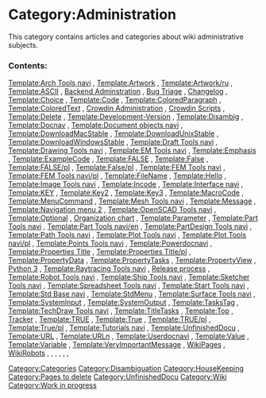 # Category:Administration
This category contains articles and categories about wiki administrative subjects.

### Contents:

[Template:Arch Tools navi](Template:Arch_Tools_navi.md) , [Template:Artwork](Template:Artwork.md) , [Template:Artwork/ru](Template:Artwork/ru.md) , [Template:ASCII](Template:ASCII.md) , [Backend Adminstration](Backend_Adminstration.md) , [Bug Triage](Bug_Triage.md) , [Changelog](Changelog.md) , [Template:Choice](Template:Choice.md) , [Template:Code](Template:Code.md) , [Template:ColoredParagraph](Template:ColoredParagraph.md) , [Template:ColoredText](Template:ColoredText.md) , [Crowdin Administration](Crowdin_Administration.md) , [Crowdin Scripts](Crowdin_Scripts.md) , [Template:Delete](Template:Delete.md) , [Template:Development-Version](Template:Development-Version.md) , [Template:Disambig](Template:Disambig.md) , [Template:Docnav](Template:Docnav.md) , [Template:Document objects navi](Template:Document_objects_navi.md) , [Template:DownloadMacStable](Template:DownloadMacStable.md) , [Template:DownloadUnixStable](Template:DownloadUnixStable.md) , [Template:DownloadWindowsStable](Template:DownloadWindowsStable.md) , [Template:Draft Tools navi](Template:Draft_Tools_navi.md) , [Template:Drawing Tools navi](Template:Drawing_Tools_navi.md) , [Template:EM Tools navi](Template:EM_Tools_navi.md) , [Template:Emphasis](Template:Emphasis.md) , [Template:ExampleCode](Template:ExampleCode.md) , [Template:FALSE](Template:FALSE.md) , [Template:False](Template:False.md) , [Template:FALSE/pl](Template:FALSE/pl.md) , [Template:False/pl](Template:False/pl.md) , [Template:FEM Tools navi](Template:FEM_Tools_navi.md) , [Template:FEM Tools navi/pl](Template:FEM_Tools_navi/pl.md) , [Template:FileName](Template:FileName.md) , [Template:Hello](Template:Hello.md) , [Template:Image Tools navi](Template:Image_Tools_navi.md) , [Template:Incode](Template:Incode.md) , [Template:Interface navi](Template:Interface_navi.md) , [Template:KEY](Template:KEY.md) , [Template:Key2](Template:Key2.md) , [Template:Key3](Template:Key3.md) , [Template:MacroCode](Template:MacroCode.md) , [Template:MenuCommand](Template:MenuCommand.md) , [Template:Mesh Tools navi](Template:Mesh_Tools_navi.md) , [Template:Message](Template:Message.md) , [Template:Navigation menu 2](Template:Navigation_menu_2.md) , [Template:OpenSCAD Tools navi](Template:OpenSCAD_Tools_navi.md) , [Template:Optional](Template:Optional.md) , [Organization chart](Organization_chart.md) , [Template:Parameter](Template:Parameter.md) , [Template:Part Tools navi](Template:Part_Tools_navi.md) , [Template:Part Tools navi/en](Template:Part_Tools_navi/en.md) , [Template:PartDesign Tools navi](Template:PartDesign_Tools_navi.md) , [Template:Path Tools navi](Template:Path_Tools_navi.md) , [Template:Plot Tools navi](Template:Plot_Tools_navi.md) , [Template:Plot Tools navi/pl](Template:Plot_Tools_navi/pl.md) , [Template:Points Tools navi](Template:Points_Tools_navi.md) , [Template:Powerdocnavi](Template:Powerdocnavi.md) , [Template:Properties Title](Template:Properties_Title.md) , [Template:Properties Title/pl](Template:Properties_Title/pl.md) , [Template:PropertyData](Template:PropertyData.md) , [Template:PropertyTasks](Template:PropertyTasks.md) , [Template:PropertyView](Template:PropertyView.md) , [Python 3](Python_3.md) , [Template:Raytracing Tools navi](Template:Raytracing_Tools_navi.md) , [Release process](Release_process.md) , [Template:Robot Tools navi](Template:Robot_Tools_navi.md) , [Template:Ship Tools navi](Template:Ship_Tools_navi.md) , [Template:Sketcher Tools navi](Template:Sketcher_Tools_navi.md) , [Template:Spreadsheet Tools navi](Template:Spreadsheet_Tools_navi.md) , [Template:Start Tools navi](Template:Start_Tools_navi.md) , [Template:Std Base navi](Template:Std_Base_navi.md) , [Template:StdMenu](Template:StdMenu.md) , [Template:Surface Tools navi](Template:Surface_Tools_navi.md) , [Template:SystemInput](Template:SystemInput.md) , [Template:SystemOutput](Template:SystemOutput.md) , [Template:TasksTag](Template:TasksTag.md) , [Template:TechDraw Tools navi](Template:TechDraw_Tools_navi.md) , [Template:TitleTasks](Template:TitleTasks.md) , [Template:Top](Template:Top.md) , [Tracker](Tracker.md) , [Template:TRUE](Template:TRUE.md) , [Template:True](Template:True.md) , [Template:TRUE/pl](Template:TRUE/pl.md) , [Template:True/pl](Template:True/pl.md) , [Template:Tutorials navi](Template:Tutorials_navi.md) , [Template:UnfinishedDocu](Template:UnfinishedDocu.md) , [Template:URL](Template:URL.md) , [Template:URLn](Template:URLn.md) , [Template:Userdocnavi](Template:Userdocnavi.md) , [Template:Value](Template:Value.md) , [Template:Variable](Template:Variable.md) , [Template:VeryImportantMessage](Template:VeryImportantMessage.md) , [WikiPages](WikiPages.md) , [WikiRobots](WikiRobots.md) , , , , , ,

[Category:Categories](Category:Categories.md) [Category:Disambiguation](Category:Disambiguation.md) [Category:HouseKeeping](Category:HouseKeeping.md) [Category:Pages to delete](Category:Pages_to_delete.md) [Category:UnfinishedDocu](Category:UnfinishedDocu.md) [Category:Wiki](Category:Wiki.md) [Category:Work in progress](Category:Work_in_progress.md)

